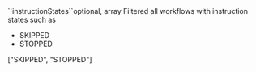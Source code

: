 <tr><td>``instructionStates``</td><td>optional, array</td>
<td>Filtered all workflows with instruction states such as
<ul>
<li>SKIPPED</li>
<li>STOPPED</li>
</ul>
</td><td>["SKIPPED", "STOPPED"]</td><td></td></tr>
